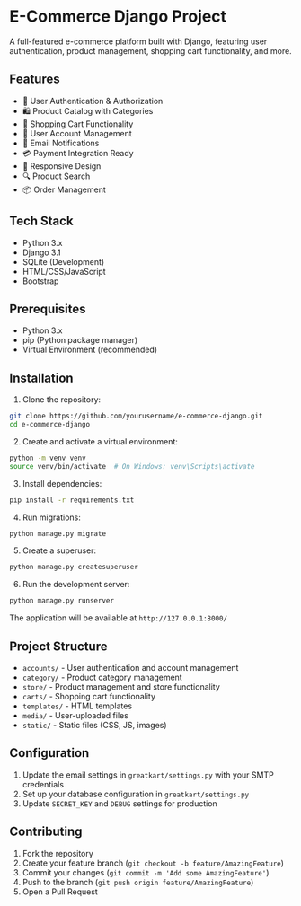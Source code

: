 # E-Commerce Django Project

A full-featured e-commerce platform built with Django, featuring user authentication, product management, shopping cart functionality, and more.

## Features

- 🔐 User Authentication & Authorization
- 🛍️ Product Catalog with Categories
- 🛒 Shopping Cart Functionality
- 👤 User Account Management
- 📧 Email Notifications
- 💳 Payment Integration Ready
- 📱 Responsive Design
- 🔍 Product Search
- 📦 Order Management

## Tech Stack

- Python 3.x
- Django 3.1
- SQLite (Development)
- HTML/CSS/JavaScript
- Bootstrap

## Prerequisites

- Python 3.x
- pip (Python package manager)
- Virtual Environment (recommended)

## Installation

1. Clone the repository:
```bash
git clone https://github.com/yourusername/e-commerce-django.git
cd e-commerce-django
```

2. Create and activate a virtual environment:
```bash
python -m venv venv
source venv/bin/activate  # On Windows: venv\Scripts\activate
```

3. Install dependencies:
```bash
pip install -r requirements.txt
```

4. Run migrations:
```bash
python manage.py migrate
```

5. Create a superuser:
```bash
python manage.py createsuperuser
```

6. Run the development server:
```bash
python manage.py runserver
```

The application will be available at `http://127.0.0.1:8000/`

## Project Structure

- `accounts/` - User authentication and account management
- `category/` - Product category management
- `store/` - Product management and store functionality
- `carts/` - Shopping cart functionality
- `templates/` - HTML templates
- `media/` - User-uploaded files
- `static/` - Static files (CSS, JS, images)

## Configuration

1. Update the email settings in `greatkart/settings.py` with your SMTP credentials
2. Set up your database configuration in `greatkart/settings.py`
3. Update `SECRET_KEY` and `DEBUG` settings for production

## Contributing

1. Fork the repository
2. Create your feature branch (`git checkout -b feature/AmazingFeature`)
3. Commit your changes (`git commit -m 'Add some AmazingFeature'`)
4. Push to the branch (`git push origin feature/AmazingFeature`)
5. Open a Pull Request

